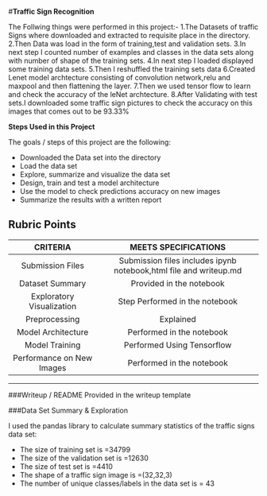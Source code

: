 #**Traffic Sign Recognition** 



The Follwing things were performed in this project:-
    1.The Datasets of traffic Signs where downloaded and extracted to requisite place in  the directory.
    2.Then Data was load in the form of training,test and validation sets.
    3.In next step I counted number of examples and classes in the data sets along with number of shape of the training sets.
    4.In next step I loaded displayed some training data sets.
    5.Then I reshuffled the training sets data
    6.Created Lenet model archtecture consisting of convolution network,relu and maxpool and then flattening the layer.
    7.Then we used tensor flow to learn and check the accuracy of the leNet archtecture.
    8.After Validating with test sets.I downloaded some traffic sign pictures to check the accuracy on this images that comes out to be 93.33%




**Steps Used in this Project**

The goals / steps of this project are the following:
* Downloaded the Data set into the directory
* Load the data set 
* Explore, summarize and visualize the data set
* Design, train and test a model architecture
* Use the model to check predictions accuracy on new images
* Summarize the results with a written report


[//]: # (Image References)

## Rubric Points
| CRITERIA			        |    MEETS SPECIFICATIONS       					| 
|:---------------------:|:---------------------------------------------:| 
| Submission Files      		| Submission files includes ipynb notebook,html file and writeup.md   									| 
| Dataset Summary    			| Provided in the notebook  										|
| Exploratory Visualization					| Step Performed in the notebook											|
| Preprocessing	      		| Explained 					 				|
| Model Architecture			| Performed in the notebook      							|
| Model Training			| Performed Using Tensorflow      							|
| Performance on New Images	| Performed in the notebook   							|




---
###Writeup / README
Provided in the writeup template

###Data Set Summary & Exploration

I used the pandas library to calculate summary statistics of the traffic
signs data set:

* The size of training set is =34799
* The size of the validation set is =12630
* The size of test set is =4410
* The shape of a traffic sign image is =(32,32,3)
* The number of unique classes/labels in the data set is = 43


